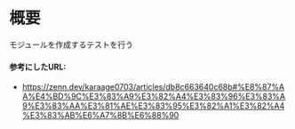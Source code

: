 # 概要

モジュールを作成するテストを行う
#### 参考にしたURL:
- https://zenn.dev/karaage0703/articles/db8c663640c68b#%E8%87%AA%E4%BD%9C%E3%83%A9%E3%82%A4%E3%83%96%E3%83%A9%E3%83%AA%E3%81%AE%E3%83%95%E3%82%A1%E3%82%A4%E3%83%AB%E6%A7%8B%E6%88%90
